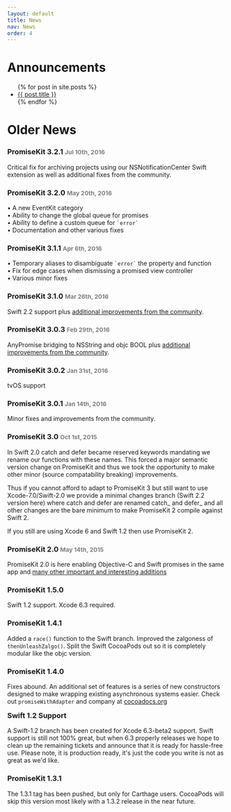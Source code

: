 ```yaml
---
layout: default
title: News
nav: News
order: 4
---
```


# Announcements

<ul>
  {% for post in site.posts %}
    <li>
      <a href="{{ post.url }}">{{ post.title }}</a>
    </li>
  {% endfor %}
</ul>

# Older News

<h3>PromiseKit 3.2.1 <small style='color:rgba(0,0,0,0.5)'>Jul 10th, 2016</small></h3>
<p>Critical fix for archiving projects using our NSNotificationCenter Swift extension as well as additional fixes from the community.</p>

<h3>PromiseKit 3.2.0 <small style='color:rgba(0,0,0,0.5)'>May 20th, 2016</small></h3>
<p>• A new EventKit category<br>
• Ability to change the global queue for promises<br>
• Ability to define a custom queue for <code>`error`</code><br>
• Documentation and other various fixes</p>

<h3>PromiseKit 3.1.1 <small style='color:rgba(0,0,0,0.5)'>Apr 6th, 2016</small></h3>
<p>• Temporary aliases to disambiguate <code>`error`</code> the property and function<br>
• Fix for edge cases when dismissing a promised view controller<br>
• Various minor fixes</p>

<h3>PromiseKit 3.1.0 <small style='color:rgba(0,0,0,0.5)'>Mar 26th, 2016</small></h3>
<p>Swift 2.2 support plus <a href="https://github.com/mxcl/PromiseKit/commit/45cc049c3fd045ae32064bd164798b46d02ab5e4">additional improvements from the community</a>.</p>

<h3>PromiseKit 3.0.3 <small style='color:rgba(0,0,0,0.5)'>Feb 29th, 2016</small></h3>
<p>AnyPromise bridging to NSString and objc BOOL plus <a href="https://github.com/mxcl/PromiseKit/commit/2382da78e7aad8de7ea4b253d13c1416c7f4c53b">additional improvements from the community</a>.</p>

<h3>PromiseKit 3.0.2 <small style='color:rgba(0,0,0,0.5)'>Jan 31st, 2016</small></h3>
<p>tvOS support</p>

<h3>PromiseKit 3.0.1 <small style='color:rgba(0,0,0,0.5)'>Jan 14th, 2016</small></h3>
<p>Minor fixes and improvements from the community.</p>

<h3>PromiseKit 3.0 <small style='color:rgba(0,0,0,0.5)'>Oct 1st, 2015</small></h3>
<p>In Swift 2.0 catch and defer became reserved keywords mandating we rename our functions with these names. This forced a major semantic version change on PromiseKit and thus we took the opportunity to make other minor (source compatability breaking) improvements.
<p>Thus if you cannot afford to adapt to PromiseKit 3 but still want to use Xcode-7.0/Swift-2.0 we provide a minimal changes branch (Swift 2.2 version here) where catch and defer are renamed catch_ and defer_ and all other changes are the bare minimum to make PromiseKit 2 compile against Swift 2.
<p>If you still are using Xcode 6 and Swift 1.2 then use PromiseKit 2.

<h3>PromiseKit 2.0 <small style='color:rgba(0,0,0,0.5)'>May 14th, 2015</small></h3>
<p>PromiseKit 2.0 is here enabling Objective-C and Swift promises in the
same app and <a href="/PromiseKit-2.0-Released">many other important and
interesting additions</a></p>

<h3>PromiseKit 1.5.0</h3>
<p>Swift 1.2 support. Xcode 6.3 required.</p>
  
<h3>PromiseKit 1.4.1</h3>
<p>Added a <code>race()</code> function to the Swift branch. Improved the
zalgoness of <code>thenUnleashZalgo()</code>. Split the Swift CocoaPods out
so it is completely modular like the objc version.</p>

<h3>PromiseKit 1.4.0</h3>
<p>Fixes abound. An additional set of features is a series of new constructors
designed to make wrapping existing asynchronous systems easier. Check out
<code>promiseWithAdapter</code> and company at <a href="http://cocoadocs.org/docsets/PromiseKit/1.4.0/">cocoadocs.org</a>
</p>

<h3 style='margin-top: 0.2em'>Swift 1.2 Support</h3>
<p>A Swift-1.2 branch has been created for Xcode 6.3-beta2 support. Swift support
is still not 100% great, but when 6.3 properly releases we hope to clean up the
remaining tickets and announce that it is ready for hassle-free use. Please note,
it is production ready, it's just the code you write is not as great as we'd like.
</p>

<h3>PromiseKit 1.3.1</h3>
<p>The 1.3.1 tag has been pushed, but only for Carthage users. CocoaPods will skip
  this version most likely with a 1.3.2 release in the near future.
</p>
